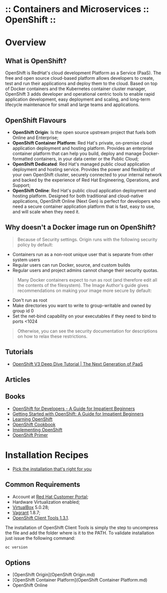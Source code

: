 :: Containers and Microservices :: OpenShift ::
===============================================

# Overview

## What is OpenShift?

OpenShift is RedHat's cloud development Platform as a Service (PaaS). The free and open source cloud-based platform allows developers to create, test and run their applications and deploy them to the cloud. Based on top of Docker containers and the Kubernetes container cluster manager, OpenShift 3 adds developer and operational centric tools to enable rapid application development, easy deployment and scaling, and long-term lifecycle maintenance for small and large teams and applications.

## OpenShift Flavours

- **OpenShift Origin**: Is the open source upstream project that fuels both Online and Enterprise;
- **OpenShift Container Platform**: Red Hat's private, on-premise cloud application deployment and hosting platform. Provides an enterprise container platform that can help you build, deploy and manage Docker-formatted containers, in your data center or the Public Cloud;
- **OpenShift Dedicated**: Red Hat's managed public cloud application deployment and hosting service. Provides the power and flexibility of your own OpenShift cluster, securely connected to your internal network and backed by the experience of Red Hat Engineering, Operations, and Support;
- **OpenShift Online**: Red Hat's public cloud application deployment and hosting platform. Designed for both traditional and cloud-native applications, OpenShift Online (Next Gen) is perfect for developers who need a secure container application platform that is fast, easy to use, and will scale when they need it.

## Why doesn't a Docker image run on OpenShift?

> Because of Security settings. Origin runs with the following security policy by default:
- Containers run as a non-root unique user that is separate from other system users
- Regular users can run Docker, source, and custom builds
- Regular users and project admins cannot change their security quotas.

> Many Docker containers expect to run as root (and therefore edit all the contents of the filesystem).
> The Image Author's guide gives recommendations on making your image more secure by default:
- Don't run as root
- Make directories you want to write to group-writable and owned by group id 0
- Set the net-bind capability on your executables if they need to bind to ports <1024

> Otherwise, you can see the security documentation for descriptions on how to relax these restrictions.

## Tutorials

- [OpenShift V3 Deep Dive Tutorial | The Next Generation of PaaS](https://blog.openshift.com/openshift-v3-deep-dive-docker-kubernetes/)

## Articles

## Books

- [OpenShift for Developers - A Guide for Impatient Beginners](http://shop.oreilly.com/product/0636920052012.do)
- [Getting Started with OpenShift: A Guide for Impatient Beginners](http://shop.oreilly.com/product/0636920033226.do)
- [Learning OpenShift](https://www.packtpub.com/virtualization-and-cloud/learning-openshift)
- [OpenShift Cookbook](https://www.packtpub.com/virtualization-and-cloud/openshift-cookbook)
- [Implementing OpenShift](https://www.packtpub.com/virtualization-and-cloud/implementing-openshift)
- [OpenShift Primer](http://www.schabell.org/2016/04/available-free-online-openshift-primer-book.html)

# Installation Recipes

- [Pick the installation that's right for you](https://install.openshift.com/)

## Common Requirements

- Account at [Red Hat Customer Portal](https://access.redhat.com/);
- Hardware Virtualization enabled;
- [VirtualBox](https://www.virtualbox.org/) 5.0.28;
- [Vagrant](https://www.vagrantup.com/) 1.8.7;
- [OpenShift Client Tools 1.3.1](https://github.com/openshift/origin/releases/tag/v1.3.1).

The installation of OpenShift Client Tools is simply the step to uncompress the file and add the folder where is it to the PATH. To validate installation just issue the following command:

```bash
oc version
```

## Options

- [OpenShift Origin](OpenShift Origin.md)
- [OpenShift Container Platform](OpenShift Container Platform.md)
- OpenShift Online
